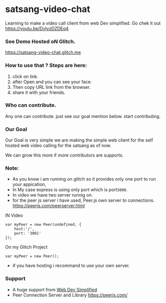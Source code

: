 # satsang-video-chat
Learning to make a video call client from web Dev simplified. Go chek it out https://youtu.be/DvlyzDZDEq4

### See Demo Hosted oN Glitch.

https://satsang-video-chat.glitch.me

### How to use that ? Steps are here:
1. click on link.
2. after Open and you can see your face.
3. Then copy URL link from the browser.
4. share it with your friends.

### Who can contribute.
Any one can contribute. just see our goal mention below. start contributing.

### Our Goal
Our Goal is very simple we are making the simple web client for the self hosted web video calling for the satsang as of now.

We can grow this more if more contributors are supports.

### Note: 
- As you know i am running on glitch so it provides only one port to run your appication, 
- In My case express is using only port which is port`3000`.
- In video we have two server runnig on.
- for the peer js server i have used, Peer.js own server to connections. https://peerjs.com/peerserver.html

IN Video
```
var myPeer = new Peer(undefined, {
    host:'/',
    port: '3001'
}); 
```
On my Glitch Project

```
var myPeer = new Peer(); 
```
- if you have hosting i recommand to use your own server.


### Support

- A huge support from [Web Dev Simplified](https://github.com/WebDevSimplified/Zoom-Clone-With-WebRTC)
- Peer Connection Server and Library https://peerjs.com/

